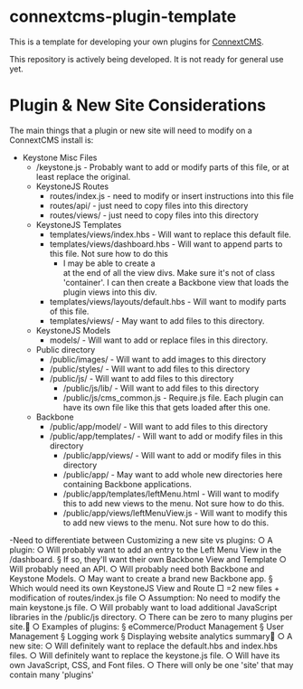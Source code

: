 # connextcms-plugin-template
This is a template for developing your own plugins for [ConnextCMS](https://github.com/skagitpublishing/ConnextCMS).

This repository is actively being developed. It is not ready for general use yet. 

# Plugin & New Site Considerations
The main things that a plugin or new site will need to modify on a ConnextCMS install is:
* Keystone Misc Files
  * /keystone.js - Probably want to add or modify parts of this file, or at least replace the original.
  * KeystoneJS Routes
    * routes/index.js - need to modify or insert instructions into this file
    * routes/api/ - just need to copy files into this directory
    * routes/views/ - just need to copy files into this directory
  * KeystoneJS Templates
    * templates/views/index.hbs - Will want to replace this default file.
    * templates/views/dashboard.hbs - Will want to append parts to this file. Not sure how to do this
      * I may be able to create a <div> at the end of all the view divs. Make sure it's not of class 'container'. I can then create a Backbone view that loads the plugin views into this div.
    * templates/views/layouts/default.hbs  - Will want to modify parts of this file.
    * templates/views/ - May want to add files to this directory.
  * KeystoneJS Models
    * models/ - Will want to add or replace files in this directory.
  * Public directory
    * /public/images/ - Will want to add images to this directory
    * /public/styles/ - Will want to add files to this directory
    * /public/js/ - Will want to add files to this directory
		* /public/js/lib/ - Will want to add files to this directory
		* /public/js/cms_common.js - Require.js file. Each plugin can have its own file like this that gets loaded after this one.
  * Backbone
    * /public/app/model/ - Will want to add files to this directory
    * /public/app/templates/ - Will want to add or modify files in this directory
		* /public/app/views/ - Will want to add or modify files in this directory
		* /public/app/ - May want to add whole new directories here containing Backbone applications.
		* /public/app/templates/leftMenu.html - Will want to modify this to add new views to the menu. Not sure how to do this.
		* /public/app/views/leftMenuView.js - Will want to modify this to add new views to the menu. Not sure how to do this.


-Need to differentiate between Customizing a new site vs plugins:
	○ A plugin:
		○ Will probably want to add an entry to the Left Menu View in the /dashboard.
			§ If so, they'll want their own Backbone View and Template
		○ Will probably need an API.
		○ Will probably need both Backbone and Keystone Models.
		○ May want to create a brand new Backbone app.
			§ Which would need its own KeystoneJS View and Route
				□ =2 new files + modification of routes/index.js file
		○ Assumption: No need to modify the main keystone.js file.
		○ Will probably want to load additional JavaScript libraries in the /public/js directory.
		○ There can be zero to many plugins per site.
		○ Examples of plugins:
			§ eCommerce/Product Management
			§ User Management
			§ Logging work
			§ Displaying website analytics summary
	○ A new site:
		○ Will definitely want to replace the default.hbs and index.hbs files.
		○ Will definitely want to replace the keystone.js file.
		○ Will have its own JavaScript, CSS, and Font files.
		○ There will only be one 'site' that may contain many 'plugins'
